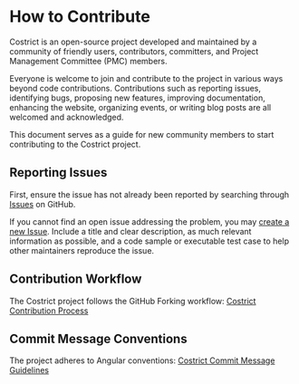 # How to Contribute

Costrict is an open-source project developed and maintained by a community of friendly users, contributors, committers, and Project Management Committee (PMC) members.

Everyone is welcome to join and contribute to the project in various ways beyond code contributions. Contributions such as reporting issues, identifying bugs, proposing new features, improving documentation, enhancing the website, organizing events, or writing blog posts are all welcomed and acknowledged.

This document serves as a guide for new community members to start contributing to the Costrict project.

## Reporting Issues

First, ensure the issue has not already been reported by searching through [Issues](https://github.com/zgsm-ai/costrict/issues) on GitHub.

If you cannot find an open issue addressing the problem, you may [create a new Issue](https://github.com/zgsm-ai/costrict/issues/new/choose). Include a title and clear description, as much relevant information as possible, and a code sample or executable test case to help other maintainers reproduce the issue.

## Contribution Workflow

The Costrict project follows the GitHub Forking workflow:
[Costrict Contribution Process](./fork.md)

## Commit Message Conventions

The project adheres to Angular conventions:
[Costrict Commit Message Guidelines](./commit-message.md)
